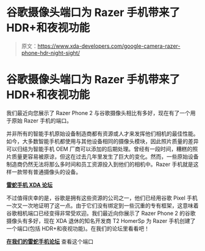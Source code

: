 # 谷歌摄像头端口为 Razer 手机带来了 HDR+和夜视功能

> 原文：<https://www.xda-developers.com/google-camera-razer-phone-hdr-night-sight/>

# 谷歌摄像头端口为 Razer 手机带来了 HDR+和夜视功能

我们最近向您展示了 Razer Phone 2 与谷歌摄像头相比有多好，现在有了一个用于原始 Razer 手机的端口。

并非所有的智能手机原始设备制造商都有资源或人才来发挥他们相机的最佳性能。如今，大多数智能手机都使用与其他设备相同的摄像头模块，因此照片质量的差异可以归结为智能手机 OEM 厂商可以添加的后期处理。曾经有一段时间，糟糕的照片质量更容易被原谅，但这在过去几年里发生了巨大的变化。然而，一些原始设备制造商仍然无法将那么多时间和员工资源投入到他们的相机中。Razer 手机就是这样一款带有普通摄像头的设备。

[**雷蛇手机 XDA 论坛**](https://forum.xda-developers.com/razer-phone)

不过值得庆幸的是，谷歌是拥有这些资源的公司之一，他们已经用谷歌 Pixel 手机一次又一次地证明了这一点。由于它们没有绑定到一些沉重的专有框架，这意味着谷歌相机端口已经变得非常受欢迎。我们最近向你展示了 Razer Phone 2 的谷歌摄像头有多好，现在 XDA 退休的知名开发商 T2 HomerSp 为 Razer 手机创建了一个端口(包括 HDR+和夜视功能)。在我们的论坛里看看吧！

[**在我们的雷蛇手机论坛**](https://forum.xda-developers.com/razer-phone/themes/apk-google-camera-6-1-021-modded-t3880003/) 查看这个端口